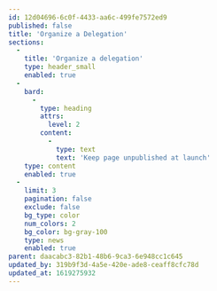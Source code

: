 ```yaml
---
id: 12d04696-6c0f-4433-aa6c-499fe7572ed9
published: false
title: 'Organize a Delegation'
sections:
  -
    title: 'Organize a delegation'
    type: header_small
    enabled: true
  -
    bard:
      -
        type: heading
        attrs:
          level: 2
        content:
          -
            type: text
            text: 'Keep page unpublished at launch'
    type: content
    enabled: true
  -
    limit: 3
    pagination: false
    exclude: false
    bg_type: color
    num_colors: 2
    bg_color: bg-gray-100
    type: news
    enabled: true
parent: daacabc3-82b1-48b6-9ca3-6e948cc1c645
updated_by: 319b9f3d-4a5e-420e-ade8-ceaff8cfc78d
updated_at: 1619275932
---
```

